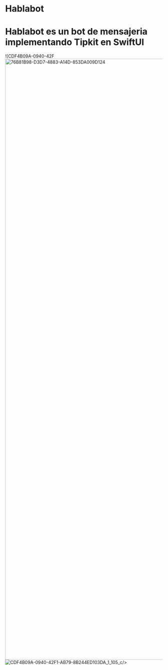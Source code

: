 # Hablabot 
 <h1>Hablabot es un bot de mensajeria implementando Tipkit en SwiftUI</h1>
 
![CDF4B09A-0940-42F<img width="1920" alt="76B81B98-D3D7-4883-A14D-853DA009D124" src="https://github.com/user-attachments/assets/e8c78ddf-30a6-4530-b51c-ee13808000b7" />
![CDF4B09A-0940-42F1-AB79-8B244ED103DA_1_105_c](https://github.com/user-attachments/assets/a6ffa3d8-431f-4335-a447-305a87e91e0c)/>

